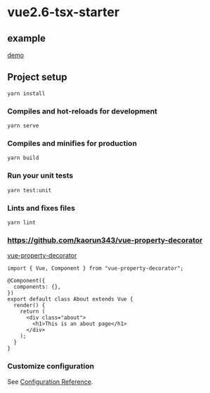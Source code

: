 # vue2.6-tsx-starter



## example

[demo](./public/demo.png)

## Project setup

```
yarn install
```

### Compiles and hot-reloads for development

```
yarn serve
```

### Compiles and minifies for production

```
yarn build
```

### Run your unit tests

```
yarn test:unit
```

### Lints and fixes files

```
yarn lint
```

### https://github.com/kaorun343/vue-property-decorator

[vue-property-decorator](https://github.com/kaorun343/vue-property-decorator)

```tsx
import { Vue, Component } from "vue-property-decorator";

@Component({
  components: {},
})
export default class About extends Vue {
  render() {
    return (
      <div class="about">
        <h1>This is an about page</h1>
      </div>
    );
  }
}
```

### Customize configuration

See [Configuration Reference](https://cli.vuejs.org/config/).
